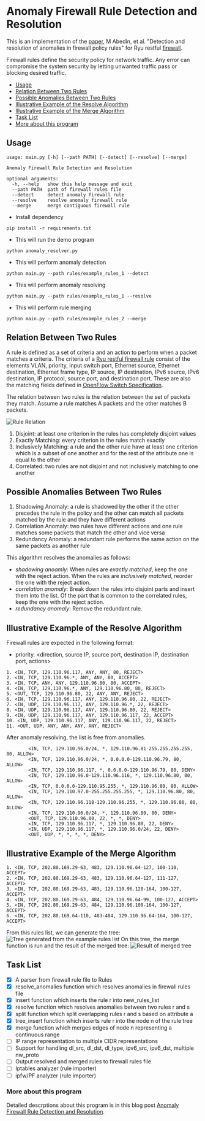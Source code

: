 # Anomaly Firewall Rule Detection and Resolution
This is an implementation of the [paper](https://link.springer.com/chapter/10.1007/11805588_2), M Abedin, et al. "Detection and resolution of anomalies in firewall policy rules" for Ryu restful [firewall](https://osrg.github.io/ryu-book/en/html/rest_firewall.html#id10).

Firewall rules define the security policy for network traffic. Any error can compromise the system security by letting unwanted traffic pass or blocking desired traffic.

- [Usage](#usage)
- [Relation Between Two Rules](#relation-between-two-rules)
- [Possible Anomalies Between Two Rules](#possible-anomalies-between-two-rules)
- [Illustrative Example of the Resolve Algorithm](#illustrative-example-of-the-resolve-algorithm)
- [Illustrative Example of the Merge Algorithm](#illustrative-example-of-the-merge-algorithm)
- [Task List](#task-list)
- [More about this program](#more-about-this-program)

## Usage
```
usage: main.py [-h] [--path PATH] [--detect] [--resolve] [--merge]

Anomaly Firewall Rule Detection and Resolution

optional arguments:
  -h, --help   show this help message and exit
  --path PATH  path of firewall rules file
  --detect     detect anomaly firewall rule
  --resolve    resolve anomaly firewall rule
  --merge      merge contiguous firewall rule
```
- Install dependency
```
pip install -r requirements.txt
```
- This will run the demo program
```
python anomaly_resolver.py
```
- This will perform anomaly detection
```
python main.py --path rules/example_rules_1 --detect
```
- This will perform anomaly resolving
```
python main.py --path rules/example_rules_1 --resolve
```
- This will perform rule merging
```
python main.py --path rules/example_rules_2 --merge
```

## Relation Between Two Rules

A rule is defined as a set of criteria and an action to perform when a packet matches a criteria. The criteria of a [Ryu restful firewall rule]((https://osrg.github.io/ryu-book/en/html/rest_firewall.html#id10)) consist of the elements VLAN, priority, input switch port, Ethernet source, Ethernet destination, Ethernet frame type, IP source, IP destination, IPv6 source, IPv6 destination, IP protocol, source port, and destination port. These are also the matching fields defined in [OpenFlow Switch Specification](https://www.opennetworking.org/wp-content/uploads/2014/10/openflow-spec-v1.3.0.pdf).

The relation between two rules is the relation between the set of packets they match. Assume a rule matches A packets and the other matches B packets.

![Rule Relation](https://raw.githubusercontent.com/ernie55ernie/Anomaly-Firewall-Rule-Detection-And-Resolution/master/img/rule_relation.png)

1. Disjoint: at least one criterion in the rules has completely disjoint values
2. Exactly Matching: every criterion in the rules match exactly
3. Inclusively Matching: a rule and the other rule have at least one criterion which is a subset of one another and for the rest of the attribute one is equal to the other
4. Correlated: two rules are not disjoint and not inclusively matching to one another

## Possible Anomalies Between Two Rules

1. Shadowing Anomaly: a rule is shadowed by the other if the other precedes the rule in the policy and the other can match all packets matched by the rule and they have different actions
2. Correlation Anomaly: two rules have different actions and one rule matches some packets that match the other and vice versa
3. Redundancy Anomaly: a redundant rule performs the same action on the same packets as another rule

This algorithm resolves the anomalies as follows:
- *shadowing anoamly*: When rules are *exactly matched*, keep the one with the reject action. When the rules are *inclusively matched*, reorder the one with the reject action.
- *correlation anomaly*: Break down the rules into disjoint parts and insert them into the list. Of the part that is common to the correlated rules, keep the one with the reject action.
- *redundancy anomaly*: Remove the redundant rule.

## Illustrative Example of the Resolve Algorithm

Firewall rules are expected in the following format: 
- priority. <direction, source IP, source port, destination IP, destination port, actions>
```
1. <IN, TCP, 129.110.96.117, ANY, ANY, 80, REJECT>
2. <IN, TCP, 129.110.96.*, ANY, ANY, 80, ACCEPT>
3. <IN, TCP, ANY, ANY, 129.110.96.80, 80, ACCEPT>
4. <IN, TCP, 129.110.96.*, ANY, 129.110.96.80, 80, REJECT>
5. <OUT, TCP, 129.110.96.80, 22, ANY, ANY, REJECT>
6. <IN, TCP, 129.110.96.117, ANY, 129.110.96.80, 22, REJECT>
7. <IN, UDP, 129.110.96.117, ANY, 129.110.96.*, 22, REJECT>
8. <IN, UDP, 129.110.96.117, ANY, 129.110.96.80, 22, REJECT>
9. <IN, UDP, 129.110.96.117, ANY, 129.110.96.117, 22, ACCEPT>
10. <IN, UDP, 129.110.96.117, ANY, 129.110.96.117, 22, REJECT>
11. <OUT, UDP, ANY, ANY, ANY, ANY, REJECT>
```
After anomaly resolving, the list is free from anomalies.
```
        <IN, TCP, 129.110.96.0/24, *, 129.110.96.81-255.255.255.255, 80, ALLOW>
        <IN, TCP, 129.110.96.0/24, *, 0.0.0.0-129.110.96.79, 80, ALLOW>
        <IN, TCP, 129.110.96.117, *, 0.0.0.0-129.110.96.79, 80, DENY>
        <IN, TCP, 129.110.96.0-129.110.96.116, *, 129.110.96.80, 80, ALLOW>
        <IN, TCP, 0.0.0.0-129.110.95.255, *, 129.110.96.80, 80, ALLOW>
        <IN, TCP, 129.110.97.0-255.255.255.255, *, 129.110.96.80, 80, ALLOW>
        <IN, TCP, 129.110.96.118-129.110.96.255, *, 129.110.96.80, 80, ALLOW>
        <IN, TCP, 129.110.96.0/24, *, 129.110.96.80, 80, DENY>
        <OUT, TCP, 129.110.96.80, 22, *, *, DENY>
        <IN, TCP, 129.110.96.117, *, 129.110.96.80, 22, DENY>
        <IN, UDP, 129.110.96.117, *, 129.110.96.0/24, 22, DENY>
        <OUT, UDP, *, *, *, *, DENY>
```

## Illustrative Example of the Merge Algorithm
```
1. <IN, TCP, 202.80.169.29-63, 483, 129.110.96.64-127, 100-110, ACCEPT>
2. <IN, TCP, 202.80.169.29-63, 483, 129.110.96.64-127, 111-127, ACCEPT>
3. <IN, TCP, 202.80.169.29-63, 483, 129.110.96.128-164, 100-127, ACCEPT>
4. <IN, TCP, 202.80.169.29-63, 484, 129.110.96.64-99, 100-127, ACCEPT>
5. <IN, TCP, 202.80.169.29-63, 484, 129.110.96.100-164, 100-127, ACCEPT>
6. <IN, TCP, 202.80.169.64-110, 483-484, 129.110.96.64-164, 100-127, ACCEPT>
```
From this rules list, we can generate the tree:
![Tree generated from the example rules list](https://raw.githubusercontent.com/ernie55ernie/Anomaly-Firewall-Rule-Detection-And-Resolution/master/img/firewall_rule_tree.png)
On this tree, the merge function is run and the result of the merged tree:
![Result of merged tree](https://raw.githubusercontent.com/ernie55ernie/Anomaly-Firewall-Rule-Detection-And-Resolution/master/img/merged_tree.png)

## Task List
- [x] A parser from firewall rule file to Rules
- [x] resolve_anomalies function which resolves anomalies in firewall rules file
- [x] insert function which inserts the rule r into new_rules_list
- [x] resolve function which resolves anomalies between two rules r and s
- [x] split function which split overlapping rules r and s based on attribute a
- [x] tree_insert function which inserts rule r into the node n of the rule tree
- [x] merge function which merges edges of node n representing a continuous range
- [ ] IP range representation to multiple CIDR representations
- [ ] Support for handling dl_src, dl_dst, dl_type, ipv6_src, ipv6_dst, multiple nw_proto
- [ ] Output resolved and merged rules to firewall rules file
- [ ] Iptables analyzer (rule importer)
- [ ] ipfw/PF analyzer (rule importer)

### More about this program
Detailed descrptions about this program is in this blog post [Anomaly Firewall Rule Detection and Resolution](https://ernie55ernie.github.io/python/2019/06/09/anomaly-firewall-rule-detection-and-resolution.html).
